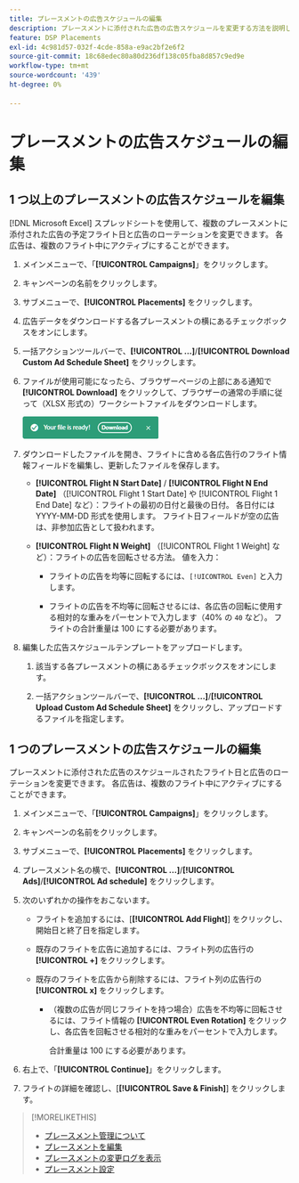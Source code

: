 ```yaml
---
title: プレースメントの広告スケジュールの編集
description: プレースメントに添付された広告の広告スケジュールを変更する方法を説明します。
feature: DSP Placements
exl-id: 4c981d57-032f-4cde-858a-e9ac2bf2e6f2
source-git-commit: 18c68edec80a80d236df138c05fba8d857c9ed9e
workflow-type: tm+mt
source-wordcount: '439'
ht-degree: 0%

---
```


# プレースメントの広告スケジュールの編集

## 1 つ以上のプレースメントの広告スケジュールを編集

[!DNL Microsoft Excel] スプレッドシートを使用して、複数のプレースメントに添付された広告の予定フライト日と広告のローテーションを変更できます。 各広告は、複数のフライト中にアクティブにすることができます。

1. メインメニューで、「**[!UICONTROL Campaigns]**」をクリックします。

1. キャンペーンの名前をクリックします。

1. サブメニューで、**[!UICONTROL Placements]** をクリックします。

1. 広告データをダウンロードする各プレースメントの横にあるチェックボックスをオンにします。

1. 一括アクションツールバーで、**[!UICONTROL ...]**/**[!UICONTROL Download Custom Ad Schedule Sheet]** をクリックします。

1. ファイルが使用可能になったら、ブラウザーページの上部にある通知で **[!UICONTROL Download]** をクリックして、ブラウザーの通常の手順に従って（XLSX 形式の）ワークシートファイルをダウンロードします。

   ![ ダウンロード準備完了の通知 ](/help/dsp/assets/download-ready.png " ダウンロード準備完了の通知 ")

1. ダウンロードしたファイルを開き、フライトに含める各広告行のフライト情報フィールドを編集し、更新したファイルを保存します。

   * **[!UICONTROL Flight N Start Date]** / **[!UICONTROL Flight N End Date]** （[!UICONTROL Flight 1 Start Date] や [!UICONTROL Flight 1 End Date] など）：フライトの最初の日付と最後の日付。 各日付には YYYY-MM-DD 形式を使用します。 フライト日フィールドが空の広告は、非参加広告として扱われます。

   * **[!UICONTROL Flight N Weight]** （[!UICONTROL Flight 1 Weight] など）：フライトの広告を回転させる方法。 値を入力：

      * フライトの広告を均等に回転するには、`[!UICONTROL Even]` と入力します。

      * フライトの広告を不均等に回転させるには、各広告の回転に使用する相対的な重みをパーセントで入力します（40% の `40` など）。 フライトの合計重量は 100 にする必要があります。

1. 編集した広告スケジュールテンプレートをアップロードします。

   1. 該当する各プレースメントの横にあるチェックボックスをオンにします。

   1. 一括アクションツールバーで、**[!UICONTROL ...]**/**[!UICONTROL Upload Custom Ad Schedule Sheet]** をクリックし、アップロードするファイルを指定します。

## 1 つのプレースメントの広告スケジュールの編集

<!-- Some placements don't have this option. Clarify which placement types aren't eligible -- just simple ad serving placements (PG ones seem okay)? And anything else? -->

プレースメントに添付された広告のスケジュールされたフライト日と広告のローテーションを変更できます。 各広告は、複数のフライト中にアクティブにすることができます。

1. メインメニューで、「**[!UICONTROL Campaigns]**」をクリックします。

1. キャンペーンの名前をクリックします。

1. サブメニューで、**[!UICONTROL Placements]** をクリックします。

1. プレースメント名の横で、**[!UICONTROL ...]**/**[!UICONTROL Ads]**/**[!UICONTROL Ad schedule]** をクリックします。

1. 次のいずれかの操作をおこないます。

   * フライトを追加するには、[**[!UICONTROL Add Flight]**] をクリックし、開始日と終了日を指定します。

   * 既存のフライトを広告に追加するには、フライト列の広告行の **[!UICONTROL +]** をクリックします。

   * 既存のフライトを広告から削除するには、フライト列の広告行の **[!UICONTROL x]** をクリックします。

      * （複数の広告が同じフライトを持つ場合）広告を不均等に回転させるには、フライト情報の **[!UICONTROL Even Rotation]** をクリックし、各広告を回転させる相対的な重みをパーセントで入力します。

        合計重量は 100 にする必要があります。

1. 右上で、「**[!UICONTROL Continue]**」をクリックします。

1. フライトの詳細を確認し、[**[!UICONTROL Save & Finish]**] をクリックします。

>[!MORELIKETHIS]
>
>* [ プレースメント管理について ](placement-about.md)
>* [ プレースメントを編集 ](placement-edit.md)
>* [ プレースメントの変更ログを表示 ](placement-change-log.md)
>* [ プレースメント設定 ](placement-settings.md)
